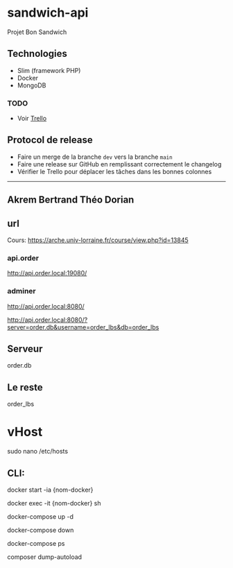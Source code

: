 # sandwich-api
Projet Bon Sandwich

## Technologies

- Slim (framework PHP)
- Docker
- MongoDB

### TODO

- Voir [Trello](https://trello.com/b/XjXoUlnJ/%F0%9F%A5%AAsandwich-api%F0%9F%A5%AA)

## Protocol de release

- Faire un merge de la branche `dev` vers la branche `main`
- Faire une release sur GitHub en remplissant correctement le changelog
- Vérifier le Trello pour déplacer les tâches dans les bonnes colonnes

----
Akrem 
Bertrand
Théo
Dorian
----

## url

Cours:
https://arche.univ-lorraine.fr/course/view.php?id=13845

### api.order
http://api.order.local:19080/

### adminer
http://api.order.local:8080/

http://api.order.local:8080/?server=order.db&username=order_lbs&db=order_lbs

## Serveur
order.db

## Le reste
order_lbs

# vHost
sudo nano /etc/hosts

## CLI:

docker start -ia {nom-docker}

docker exec -it {nom-docker} sh

docker-compose up -d

docker-compose down

docker-compose ps

composer dump-autoload